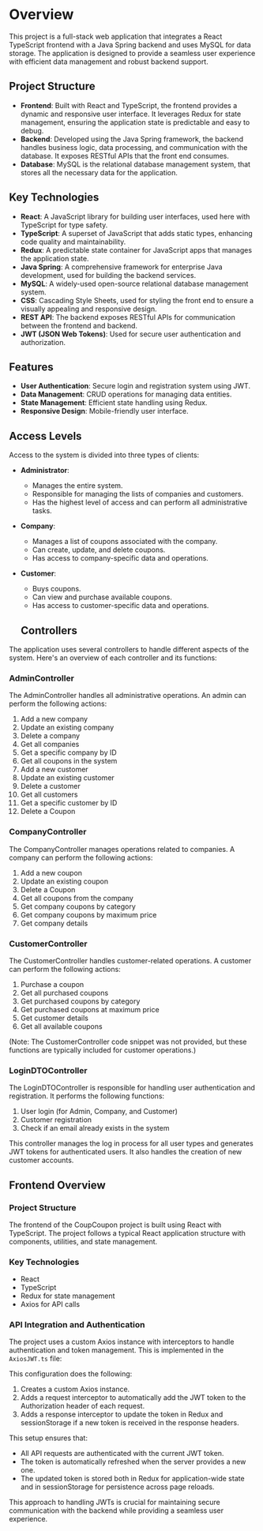 # Overview
This project is a full-stack web application that integrates a React TypeScript frontend with a Java Spring backend and uses MySQL for data storage.
The application is designed to provide a seamless user experience with efficient data management and robust backend support.

## Project Structure
- **Frontend**: Built with React and TypeScript, the frontend provides a dynamic and responsive user interface. It leverages Redux for state management, ensuring the application state is predictable and easy to debug.
- **Backend**: Developed using the Java Spring framework, the backend handles business logic, data processing, and communication with the database. It exposes RESTful APIs that the front end consumes.
- **Database**: MySQL is the relational database management system, that stores all the necessary data for the application.

## Key Technologies
- **React**: A JavaScript library for building user interfaces, used here with TypeScript for type safety.
- **TypeScript**: A superset of JavaScript that adds static types, enhancing code quality and maintainability.
- **Redux**: A predictable state container for JavaScript apps that manages the application state.
- **Java Spring**: A comprehensive framework for enterprise Java development, used for building the backend services.
- **MySQL**: A widely-used open-source relational database management system.
- **CSS**: Cascading Style Sheets, used for styling the front end to ensure a visually appealing and responsive design.
- **REST API**: The backend exposes RESTful APIs for communication between the frontend and backend.
- **JWT (JSON Web Tokens)**: Used for secure user authentication and authorization.

## Features
- **User Authentication**: Secure login and registration system using JWT.
- **Data Management**: CRUD operations for managing data entities.
- **State Management**: Efficient state handling using Redux.
- **Responsive Design**: Mobile-friendly user interface.

 ## Access Levels
Access to the system is divided into three types of clients:

- **Administrator**: 
  - Manages the entire system.
  - Responsible for managing the lists of companies and customers.
  - Has the highest level of access and can perform all administrative tasks.

- **Company**: 
  - Manages a list of coupons associated with the company.
  - Can create, update, and delete coupons.
  - Has access to company-specific data and operations.

- **Customer**: 
  - Buys coupons.
  - Can view and purchase available coupons.
  - Has access to customer-specific data and operations.
 

  ## Controllers

The application uses several controllers to handle different aspects of the system. Here's an overview of each controller and its functions:

### AdminController

The AdminController handles all administrative operations. An admin can perform the following actions:

1. Add a new company
2. Update an existing company
3. Delete a company
4. Get all companies
5. Get a specific company by ID
6. Get all coupons in the system
7. Add a new customer
8. Update an existing customer
9. Delete a customer
10. Get all customers
11. Get a specific customer by ID
12. Delete a Coupon

### CompanyController

The CompanyController manages operations related to companies. A company can perform the following actions:

1. Add a new coupon
2. Update an existing coupon
3. Delete a Coupon
4. Get all coupons from the company
5. Get company coupons by category
6. Get company coupons by maximum price
7. Get company details

### CustomerController

The CustomerController handles customer-related operations. A customer can perform the following actions:

1. Purchase a coupon
2. Get all purchased coupons
3. Get purchased coupons by category
4. Get purchased coupons at maximum price
5. Get customer details
6. Get all available coupons

(Note: The CustomerController code snippet was not provided, but these functions are typically included for customer operations.)

### LoginDTOController

The LoginDTOController is responsible for handling user authentication and registration. It performs the following functions:

1. User login (for Admin, Company, and Customer)
2. Customer registration
3. Check if an email already exists in the system

This controller manages the log in process for all user types and generates JWT tokens for authenticated users. It also handles the creation of new customer accounts.

## Frontend Overview

### Project Structure

The frontend of the CoupCoupon project is built using React with TypeScript. The project follows a typical React application structure with components, utilities, and state management.

### Key Technologies

- React
- TypeScript
- Redux for state management
- Axios for API calls

### API Integration and Authentication

The project uses a custom Axios instance with interceptors to handle authentication and token management. This is implemented in the `AxiosJWT.ts` file:

This configuration does the following:

1. Creates a custom Axios instance.
2. Adds a request interceptor to automatically add the JWT token to the Authorization header of each request.
3. Adds a response interceptor to update the token in Redux and sessionStorage if a new token is received in the response headers.

This setup ensures that:
- All API requests are authenticated with the current JWT token.
- The token is automatically refreshed when the server provides a new one.
- The updated token is stored both in Redux for application-wide state and in sessionStorage for persistence across page reloads.

This approach to handling JWTs is crucial for maintaining secure communication with the backend while providing a seamless user experience.





 
